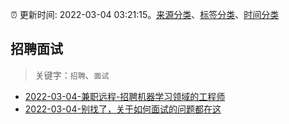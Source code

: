 :alarm_clock: 更新时间: 2022-03-04 03:21:15。[来源分类](../README.md)、[标签分类](../TAGS.md)、[时间分类](../TIMELINE.md)

## 招聘面试


> 关键字：`招聘`、`面试`



- [2022-03-04-兼职远程-招聘机器学习领域的工程师](https://www.v2ex.com/t/837859) 
- [2022-03-04-别找了，关于如何面试的问题都在这](https://toutiao.io/k/k9rxkb7) 